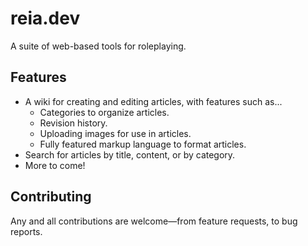 # reia.dev

A suite of web-based tools for roleplaying.

## Features

* A wiki for creating and editing articles, with features such as...
    * Categories to organize articles.
    * Revision history.
    * Uploading images for use in articles.
    * Fully featured markup language to format articles.
* Search for articles by title, content, or by category.
* More to come!

## Contributing

Any and all contributions are welcome&mdash;from feature requests, to bug reports.
